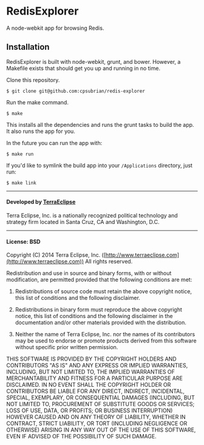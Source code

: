 RedisExplorer
==============

A node-webkit app for browsing Redis.

Installation
------------

RedisExplorer is built with node-webkit, grunt, and bower. However, a Makefile
exists that should get you up and running in no time.

Clone this repository.
```
$ git clone git@github.com:cpsubrian/redis-explorer
```

Run the make command.
```
$ make
```

This installs all the dependencies and runs the grunt tasks to build the app.
It also runs the app for you.

In the future you can run the app with:
```
$ make run
```

If you'd like to symlink the build app into your `/Applications` directory, just run:
```
$ make link
```

- - -

#### Developed by [TerraEclipse](https://github.com/TerraEclipse)

Terra Eclipse, Inc. is a nationally recognized political technology and
strategy firm located in Santa Cruz, CA and Washington, D.C.

- - -

#### License: BSD
Copyright (C) 2014 Terra Eclipse, Inc. ([http://www.terraeclipse.com](http://www.terraeclipse.com))
All rights reserved.

Redistribution and use in source and binary forms, with or without modification,
are permitted provided that the following conditions are met:

1. Redistributions of source code must retain the above copyright notice, this list of conditions and the following disclaimer.

2. Redistributions in binary form must reproduce the above copyright notice, this list of conditions and the following disclaimer in the documentation and/or other materials provided with the distribution.

3. Neither the name of Terra Eclipse, Inc. nor the names of its contributors may be used to endorse or promote products derived from this software without specific prior written permission.

THIS SOFTWARE IS PROVIDED BY THE COPYRIGHT HOLDERS AND CONTRIBUTORS &quot;AS IS&quot; AND
ANY EXPRESS OR IMPLIED WARRANTIES, INCLUDING, BUT NOT LIMITED TO, THE IMPLIED
WARRANTIES OF MERCHANTABILITY AND FITNESS FOR A PARTICULAR PURPOSE ARE
DISCLAIMED. IN NO EVENT SHALL THE COPYRIGHT HOLDER OR CONTRIBUTORS BE LIABLE FOR
ANY DIRECT, INDIRECT, INCIDENTAL, SPECIAL, EXEMPLARY, OR CONSEQUENTIAL DAMAGES
(INCLUDING, BUT NOT LIMITED TO, PROCUREMENT OF SUBSTITUTE GOODS OR SERVICES;
LOSS OF USE, DATA, OR PROFITS; OR BUSINESS INTERRUPTION) HOWEVER CAUSED AND ON
ANY THEORY OF LIABILITY, WHETHER IN CONTRACT, STRICT LIABILITY, OR TORT
(INCLUDING NEGLIGENCE OR OTHERWISE) ARISING IN ANY WAY OUT OF THE USE OF THIS
SOFTWARE, EVEN IF ADVISED OF THE POSSIBILITY OF SUCH DAMAGE.
